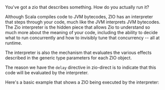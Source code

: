 You've got a zio that describes something. How do you actually run it?

Although Scala compiles code to JVM bytecodes, ZIO has an interpreter that steps through your code, much like the JVM interprets JVM bytecodes. The Zio interpreter is the hidden piece that allows Zio to understand so much more about the meaning of your code, including the ability to decide what to run concurrently and how to invisibly tune that concurrency -- all at runtime.

The interpreter is also the mechanism that evaluates the various effects described in the generic type parameters for each ZIO object.

The reason we have the `delay` directive in zio-direct is to indicate that this code will be evaluated by the interpreter.

Here's a basic example that shows a ZIO being executed by the interpreter:
